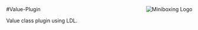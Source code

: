 <img src="http://scala-miniboxing.org/mbox2-thumbnail.png" alt="Miniboxing Logo" align="right">
#Value-Plugin

Value class plugin using LDL.
